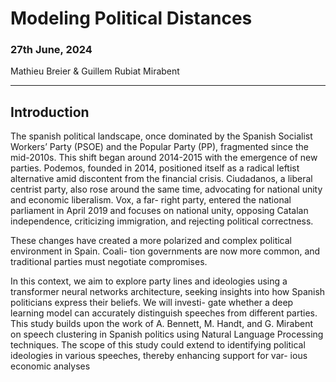 # Modeling Political Distances

### 27th June, 2024
Mathieu Breier & Guillem Rubiat Mirabent
__________

## Introduction
The spanish political landscape, once dominated by the Spanish Socialist Workers’ Party (PSOE)
and the Popular Party (PP), fragmented since the mid-2010s. This shift began around 2014-2015
with the emergence of new parties. Podemos, founded in 2014, positioned itself as a radical
leftist alternative amid discontent from the financial crisis. Ciudadanos, a liberal centrist party,
also rose around the same time, advocating for national unity and economic liberalism. Vox, a far-
right party, entered the national parliament in April 2019 and focuses on national unity, opposing
Catalan independence, criticizing immigration, and rejecting political correctness.

These changes have created a more polarized and complex political environment in Spain. Coali-
tion governments are now more common, and traditional parties must negotiate compromises.

In this context, we aim to explore party lines and ideologies using a transformer neural networks
architecture, seeking insights into how Spanish politicians express their beliefs. We will investi-
gate whether a deep learning model can accurately distinguish speeches from different parties.
This study builds upon the work of A. Bennett, M. Handt, and G. Mirabent on speech clustering
in Spanish politics using Natural Language Processing techniques. The scope of this study could
extend to identifying political ideologies in various speeches, thereby enhancing support for var-
ious economic analyses
